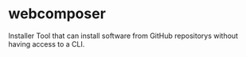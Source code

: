 # webcomposer
Installer Tool that can install software from GitHub repositorys without having access to a CLI.

